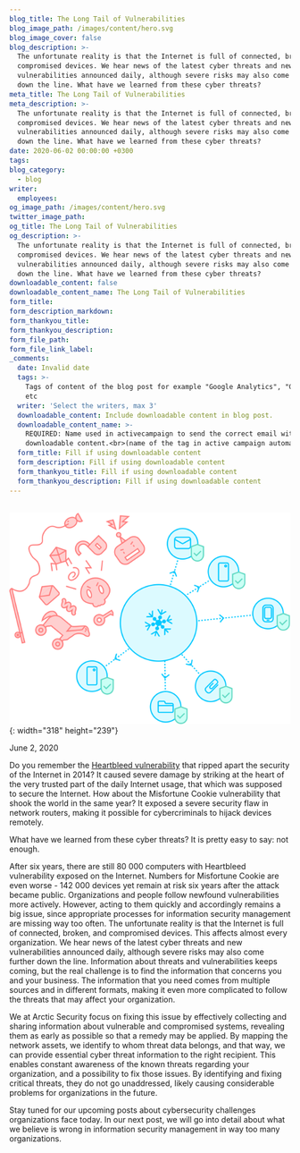 ```yaml
---
blog_title: The Long Tail of Vulnerabilities
blog_image_path: /images/content/hero.svg
blog_image_cover: false
blog_description: >-
  The unfortunate reality is that the Internet is full of connected, broken, and
  compromised devices. We hear news of the latest cyber threats and new
  vulnerabilities announced daily, although severe risks may also come further
  down the line. What have we learned from these cyber threats?
meta_title: The Long Tail of Vulnerabilities
meta_description: >-
  The unfortunate reality is that the Internet is full of connected, broken, and
  compromised devices. We hear news of the latest cyber threats and new
  vulnerabilities announced daily, although severe risks may also come further
  down the line. What have we learned from these cyber threats?
date: 2020-06-02 00:00:00 +0300
tags:
blog_category:
  - blog
writer:
  employees:
og_image_path: /images/content/hero.svg
twitter_image_path:
og_title: The Long Tail of Vulnerabilities
og_description: >-
  The unfortunate reality is that the Internet is full of connected, broken, and
  compromised devices. We hear news of the latest cyber threats and new
  vulnerabilities announced daily, although severe risks may also come further
  down the line. What have we learned from these cyber threats?
downloadable_content: false
downloadable_content_name: The Long Tail of Vulnerabilities
form_title:
form_description_markdown:
form_thankyou_title:
form_thankyou_description:
form_file_path:
form_file_link_label:
_comments:
  date: Invalid date
  tags: >-
    Tags of content of the blog post for example "Google Analytics", "GitHub"
    etc
  writer: 'Select the writers, max 3'
  downloadable_content: Include downloadable content in blog post.
  downloadable_content_name: >-
    REQUIRED: Name used in activecampaign to send the correct email with
    downloadable content.<br>(name of the tag in active campaign automation)
  form_title: Fill if using downloadable content
  form_description: Fill if using downloadable content
  form_thankyou_title: Fill if using downloadable content
  form_thankyou_description: Fill if using downloadable content
---
```


&nbsp; &nbsp; &nbsp; &nbsp; &nbsp; &nbsp; &nbsp; &nbsp; &nbsp; &nbsp; &nbsp; &nbsp; &nbsp; &nbsp; &nbsp; &nbsp; &nbsp; &nbsp; &nbsp; &nbsp; &nbsp; &nbsp; &nbsp; &nbsp; &nbsp; &nbsp; &nbsp; &nbsp; &nbsp; &nbsp; &nbsp;![](/images/content/hero.svg){: width="318" height="239"}

June 2, 2020

Do you remember the [Heartbleed vulnerability](https://www.darkreading.com/vulnerabilities---threats/heartbleed-and-the-long-tail-of-vulnerabilities/a/d-id/1269653) that ripped apart the security of the Internet in 2014? It caused severe damage by striking at the heart of the very trusted part of the daily Internet usage, that which was supposed to secure the Internet. How about the Misfortune Cookie vulnerability that shook the world in the same year? It exposed a severe security flaw in network routers, making it possible for cybercriminals to hijack devices remotely.

What have we learned from these cyber threats? It is pretty easy to say: not enough.&nbsp;

After six years, there are still 80 000 computers with Heartbleed vulnerability exposed on the Internet. Numbers for Misfortune Cookie are even worse - 142 000 devices yet remain at risk six years after the attack became public. Organizations and people follow newfound vulnerabilities more actively. However, acting to them quickly and accordingly remains a big issue, since appropriate processes for information security management are missing way too often. The unfortunate reality is that the Internet is full of connected, broken, and compromised devices. This affects almost every organization. We hear news of the latest cyber threats and new vulnerabilities announced daily, although severe risks may also come further down the line. Information about threats and vulnerabilities keeps coming, but the real challenge is to find the information that concerns you and your business. The information that you need comes from multiple sources and in different formats, making it even more complicated to follow the threats that may affect your organization.

We at Arctic Security focus on fixing this issue by effectively collecting and sharing information about vulnerable and compromised systems, revealing them as early as possible so that a remedy may be applied. By mapping the network assets, we identify to whom threat data belongs, and that way, we can provide essential cyber threat information to the right recipient. This enables constant awareness of the known threats regarding your organization, and a possibility to fix those issues. By identifying and fixing critical threats, they do not go unaddressed, likely causing considerable problems for organizations in the future.

Stay tuned for our upcoming posts about cybersecurity challenges organizations face today. In our next post, we will go into detail about what we believe is wrong in information security management in way too many organizations.